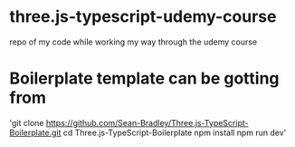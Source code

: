 # three.js-typescript-udemy-course
repo of my code while working my way through the udemy course



# Boilerplate template can be gotting from 
'git clone https://github.com/Sean-Bradley/Three.js-TypeScript-Boilerplate.git
cd Three.js-TypeScript-Boilerplate
npm install
npm run dev'